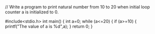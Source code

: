 // Write a program to print natural number from 10 to 20 when initial loop counter a is initialized to 0.

#include<stdio.h>
int main()
{
int a=0;
while (a<=20)
{
if (a>=10)
{
printf("The value of a is %d",a);
}
return 0;
}
